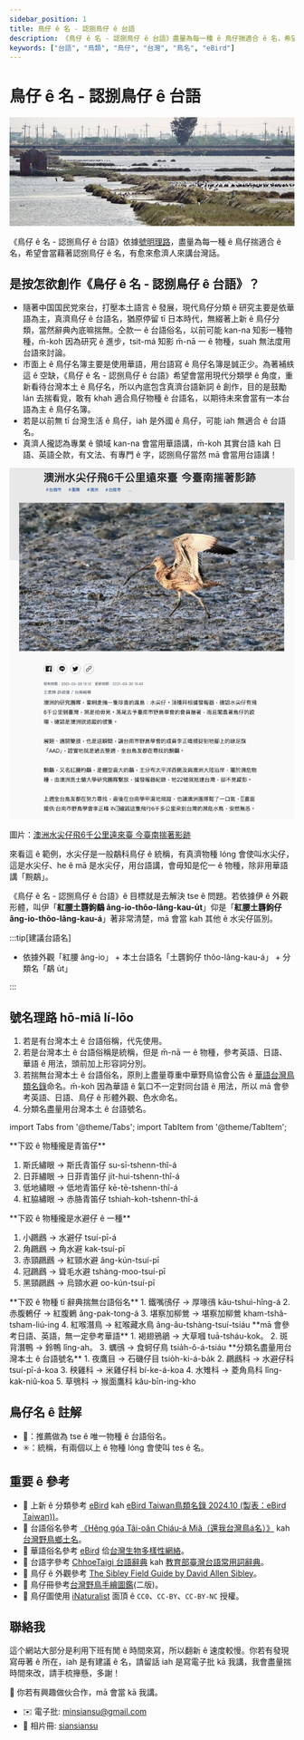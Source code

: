 ```yaml
---
sidebar_position: 1
title: 鳥仔 ê 名 - 認捌鳥仔 ê 台語
description: 《鳥仔 ê 名 - 認捌鳥仔 ê 台語》盡量為每一種 ê 鳥仔揣適合 ê 名，希望會當藉著認捌鳥仔 ê 名，有愈來愈濟人來講台灣話。
keywords: ["台語", "鳥類", "鳥仔", "台灣", "鳥名", "eBird"]
---
```


# 鳥仔 ê 名 - 認捌鳥仔 ê 台語

![鳥仔 ê 名 - 認捌鳥仔 ê 台語](https://github.com/siansiansu/siansiansu.github.io/blob/main/docs/birdtaigi/img/cover_photo.jpeg?raw=true)

《鳥仔 ê 名 - 認捌鳥仔 ê 台語》依據[號明理路](#號名理路-hō-miâ-lí-lōo)，盡量為每一種 ê 鳥仔揣適合 ê 名，希望會當藉著認捌鳥仔 ê 名，有愈來愈濟人來講台灣話。

## 是按怎欲創作《鳥仔 ê 名 - 認捌鳥仔 ê 台語》？

- 隨著中国国民党來台，打壓本土語言 ê 發展，現代鳥仔分類 ê 研究主要是依華語為主，真濟鳥仔 ê 台語名，猶原停留 tī 日本時代，無綴著上新 ê 鳥仔分類，當然辭典內底嘛揣無。仝款一 ê 台語俗名，以前可能 kan-na 知影一種物種，m̄-koh 因為研究 ê 進步，tsit-má 知影 m̄-nā 一 ê 物種，suah 無法度用台語來討論。
- 市面上 ê 鳥仔名簿主要是使用華語，用台語寫 ê 鳥仔名簿是誠正少。為著補紩這 ê 空缺，《鳥仔 ê 名 - 認捌鳥仔 ê 台語》希望會當用現代分類學 ê 角度，重新看待台灣本土 ê 鳥仔名，所以內底包含真濟台語新詞 ê 創作，目的是鼓勵 lán 去揣看覓，敢有 khah 適合鳥仔物種 ê 台語名，以期待未來會當有一本台語為主 ê 鳥仔名簿。
- 若是以前無 tī 台灣生活 ê 鳥仔，iah 是外國 ê 鳥仔，可能 iah 無適合 ê 台語名。
- 真濟人攏認為專業 ê 領域 kan-na 會當用華語講，m̄-koh 其實台語 kah 日語、英語仝款，有文法、有專門 ê 字，認捌鳥仔當然 mā 會當用台語講！

![澳洲水尖仔飛6千公里遠來臺 今臺南揣著影跡](https://github.com/siansiansu/siansiansu.github.io/blob/main/docs/birdtaigi/img/519273.png?raw=true)

圖片：[澳洲水尖仔飛6千公里遠來臺 今臺南揣著影跡](https://news.pts.org.tw/article/519273)

來看這 ê 範例，水尖仔是一般鷸科鳥仔 ê 統稱，有真濟物種 lóng 會使叫水尖仔，這是水尖仔、he ê mā 是水尖仔，用台語講，會毋知是佗一 ê 物種，除非用華語講「黦鷸」。

《鳥仔 ê 名 - 認捌鳥仔 ê 台語》ê 目標就是去解決 tse ê 問題。若依據伊 ê 外觀形體，叫伊「**紅腰土礱鉤鷸 âng-io-thôo-lâng-kau-u̍t**」仰是「**紅腰土礱鉤仔 âng-io-thôo-lâng-kau-á**」著非常清楚，mā 會當 kah 其他 ê 水尖仔區別。

:::tip[建議台語名]

- 依據外觀「紅腰 âng-io」 + 本土台語名「土礱鉤仔 thôo-lâng-kau-á」 + 分類名「鷸 u̍t」

:::

## 號名理路 hō-miâ lí-lōo

1. 若是有台灣本土 ê 台語俗稱，代先使用。
2. 若是台灣本土 ê 台語俗稱是統稱，但是 m̄-nā 一 ê 物種，參考英語、日語、華語 ê 用法，頭前加上形容詞分別。
3. 若揣無台灣本土 ê 台語俗名，原則上盡量尊重中華野鳥協會公告 ê [華語台灣鳥類名錄](https://www.bird.org.tw/basicpage/87)命名。m̄-koh 因為華語 ê 氣口不一定對同台語 ê 用法，所以 mā 會參考英語、日語、鳥仔 ê 形體外觀、色水命名。
4. 分類名盡量用台灣本土 ê 台語號名。

import Tabs from '@theme/Tabs';
import TabItem from '@theme/TabItem';

<Tabs>
  <TabItem value="範例一">
**下跤 ê 物種攏是青笛仔**

  1. 斯氏繡眼 -> 斯氏青笛仔 su-sī-tshenn-thî-á
  2. 日菲繡眼 -> 日菲青笛仔 ji̍t-hui-tshenn-thî-á
  3. 低地繡眼 -> 低地青笛仔 kē-tē-tshenn-thî-á
  4. 紅脇繡眼 -> 赤胳青笛仔 tshiah-koh-tshenn-thî-á

  </TabItem>
  <TabItem value="範例二">
  **下跤 ê 物種攏是水避仔 ê 一種**

  1. 小鸊鷉 -> 水避仔 tsuí-pī-á
  2. 角鸊鷉 -> 角水避 kak-tsuí-pī
  3. 赤頸鸊鷉 -> 紅頸水避 âng-kún-tsuí-pī
  4. 冠鸊鷉 -> 聳毛水避 tshàng-moo-tsuí-pī
  5. 黑頸鸊鷉 -> 烏頸水避 oo-kún-tsuí-pī
  </TabItem>
  <TabItem value="範例三">
  **下跤 ê 物種 tī 辭典揣無台語俗名**
  1. 鐵嘴鴴仔 -> 厚喙鴴 kāu-tshuì-hîng-á
  2. 赤腹鶇仔 -> 紅腹鶇 âng-pak-tong-á
  3. 堪察加柳鶯 -> 堪察加柳鶯 kham-tshâ-tsham-liú-ing
  4. 紅喉潛鳥 -> 紅喉藏水鳥 âng-âu-tshàng-tsuí-tsiáu
  </TabItem>
  <TabItem value="範例四">
  **mā 會參考日語、英語，無一定參考華語**
  1. 褐翅鴉鵑 -> 大草嘓 tuā-tsháu-kok。
  2. 斑背潛鴨 -> 鈴鴨 lîng-ah。
  3. 蠣鴴 -> 食蚵仔鳥 tsia̍h-ô-á-tsiáu
  </TabItem>
  <TabItem value="範例五">
  **分類名盡量用台灣本土 ê 台語號名**
  1. 夜鷹目 -> 石磯仔目 tsio̍h-ki-á-ba̍k
  2. 鸊鷉科 -> 水避仔科 tsuí-pī-á-koa
  3. 秧雞科 -> 米雞仔科 bí-ke-á-koa
  4. 水雉科 -> 菱角鳥科 lîng-kak-niû-koa
  5. 草鴞科 -> 猴面鷹科 kâu-bīn-ing-kho
  </TabItem>
</Tabs>

## 鳥仔名 ê 註解

- 🎯：推薦做為 tse ê 唯一物種 ê 台語俗名。
- ✳️：統稱，有兩個以上 ê 物種 lóng 會使叫 tes ê 名。

## 重要 ê 參考

- 📕 上新 ê 分類參考 [eBird](https://ebird.org/home) kah [eBird Taiwan鳥類名錄 2024.10 (製表：eBird Taiwan))](https://docs.google.com/spreadsheets/d/1PnZ2V8jMjw9MvGLlXNs05gSz43sigs-tewDdx19YebA/edit?usp=sharing)。
- 📕 台語俗名參考 [《Hêng góa Tâi-oân Chiáu-á Miâ（還我台灣鳥á名）》](https://siaulahjih.github.io/TaiOanChiauA/) kah [台灣野鳥鄉土名](https://www.oocities.org/~smewmao/taiwan/twnname.html)。
- 📕 華語俗名參考 [eBird](https://ebird.org/home) 佮[台灣生物多樣性網絡](https://www.tbn.org.tw/)。
- 📕 台語字參考 [ChhoeTaigi 台語辭典](https://chhoe.taigi.info/) kah [教育部臺灣台語常用詞辭典](https://sutian.moe.edu.tw/)。
- 📕 鳥仔 ê 外觀參考 [The Sibley Field Guide by David Allen Sibley](https://www.audubon.org/marketplace/sibley-field-guides)。
- 📕 鳥仔冊參考[台灣野鳥手繪圖鑑](https://www.books.com.tw/products/0010918403)(二版)。
- 📕 鳥仔圖使用 [iNaturalist](https://www.inaturalist.org/) 面頂 ê `CC0`、`CC-BY`、`CC-BY-NC` 授權。

## 聯絡我

這个網站大部分是利用下班有閒 ê 時間來寫，所以翻新 ê 速度較慢。你若有發現寫毋著 ê 所在，iah 是有建議 ê 名，請留話 iah 是寫電子批 kā 我講，我會盡量揣時間來改，請手梳攑懸，多謝！

🚀 你若有興趣做伙合作，mā 會當 kā 我講。

- ✉️ 電子批: [minsiansu@gmail.com](mailto:minsiansu@gmail.com)
- 📸 相片冊: [siansiansu](https://www.instagram.com/siansiansu/)
